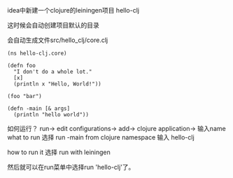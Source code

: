 idea中新建一个clojure的leiningen项目 hello-clj

这时候会自动创建项目默认的目录

会自动生成文件src/hello_clj/core.clj

```
(ns hello-clj.core)

(defn foo
  "I don't do a whole lot."
  [x]
  (println x "Hello, World!"))

(foo "bar")

(defn -main [& args]
  (println "hello world"))
```

如何运行？
run-> edit configurations-> add-> clojure application->
输入name
what to run 选择
run -main from clojure namespace
输入 hello-clj

how to run it
选择 run with leiningen

然后就可以在run菜单中选择run 'hello-clj'了。